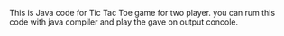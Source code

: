 This is Java code for Tic Tac Toe game for two player.
you can rum this code with java compiler and play the gave on output concole.
